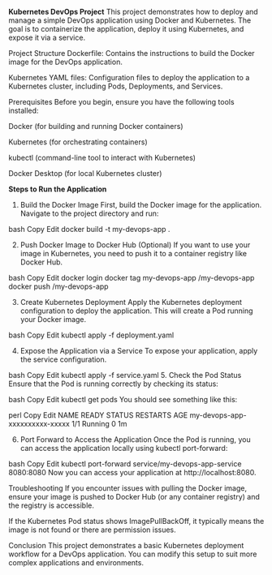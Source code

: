 **Kubernetes DevOps Project**
This project demonstrates how to deploy and manage a simple DevOps application using Docker and Kubernetes. The goal is to containerize the application, deploy it using Kubernetes, and expose it via a service.

Project Structure
Dockerfile: Contains the instructions to build the Docker image for the DevOps application.

Kubernetes YAML files: Configuration files to deploy the application to a Kubernetes cluster, including Pods, Deployments, and Services.

Prerequisites
Before you begin, ensure you have the following tools installed:

Docker (for building and running Docker containers)

Kubernetes (for orchestrating containers)

kubectl (command-line tool to interact with Kubernetes)

Docker Desktop (for local Kubernetes cluster)

**Steps to Run the Application**
1. Build the Docker Image
First, build the Docker image for the application. Navigate to the project directory and run:

bash
Copy
Edit
docker build -t my-devops-app .

2. Push Docker Image to Docker Hub (Optional)
If you want to use your image in Kubernetes, you need to push it to a container registry like Docker Hub.

bash
Copy
Edit
docker login
docker tag my-devops-app <your-dockerhub-username>/my-devops-app
docker push <your-dockerhub-username>/my-devops-app

3. Create Kubernetes Deployment
Apply the Kubernetes deployment configuration to deploy the application. This will create a Pod running your Docker image.

bash
Copy
Edit
kubectl apply -f deployment.yaml

4. Expose the Application via a Service
To expose your application, apply the service configuration.

bash
Copy
Edit
kubectl apply -f service.yaml
5. Check the Pod Status
Ensure that the Pod is running correctly by checking its status:

bash
Copy
Edit
kubectl get pods
You should see something like this:

perl
Copy
Edit
NAME                            READY   STATUS    RESTARTS   AGE
my-devops-app-xxxxxxxxxx-xxxxx   1/1     Running   0          1m

6. Port Forward to Access the Application
Once the Pod is running, you can access the application locally using kubectl port-forward:

bash
Copy
Edit
kubectl port-forward service/my-devops-app-service 8080:8080
Now you can access your application at http://localhost:8080.

Troubleshooting
If you encounter issues with pulling the Docker image, ensure your image is pushed to Docker Hub (or any container registry) and the registry is accessible.

If the Kubernetes Pod status shows ImagePullBackOff, it typically means the image is not found or there are permission issues.

Conclusion
This project demonstrates a basic Kubernetes deployment workflow for a DevOps application. You can modify this setup to suit more complex applications and environments.
